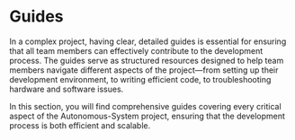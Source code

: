 # Guides

In a complex project, having clear, detailed guides is essential for ensuring that all team members can effectively contribute to the development process. The guides serve as structured resources designed to help team members navigate different aspects of the project—from setting up their development environment, to writing efficient code, to troubleshooting hardware and software issues.

In this section, you will find comprehensive guides covering every critical aspect of the Autonomous-System project, ensuring that the development process is both efficient and scalable.